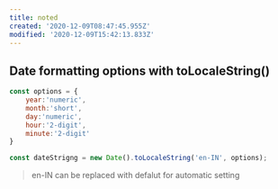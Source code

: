 ```yaml
---
title: noted
created: '2020-12-09T08:47:45.955Z'
modified: '2020-12-09T15:42:13.833Z'
---
```


## Date formatting options with toLocaleString()
```javascript
const options = {
    year:'numeric',
    month:'short',
    day:'numeric',
    hour:'2-digit',
    minute:'2-digit'
}

const dateStrigng = new Date().toLocaleString('en-IN', options);
```
> en-IN can be replaced with defalut for automatic setting
>  



